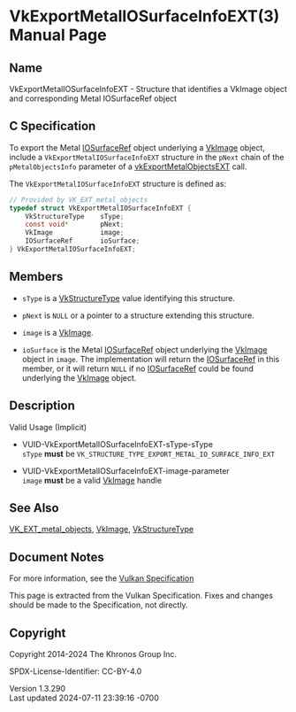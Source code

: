 # VkExportMetalIOSurfaceInfoEXT(3) Manual Page

## Name

VkExportMetalIOSurfaceInfoEXT - Structure that identifies a VkImage
object and corresponding Metal IOSurfaceRef object



## <a href="#_c_specification" class="anchor"></a>C Specification

To export the Metal [IOSurfaceRef](https://registry.khronos.org/vulkan/specs/1.3-extensions/man/html/IOSurfaceRef.html) object underlying
a [VkImage](https://registry.khronos.org/vulkan/specs/1.3-extensions/man/html/VkImage.html) object, include a
`VkExportMetalIOSurfaceInfoEXT` structure in the `pNext` chain of the
`pMetalObjectsInfo` parameter of a
[vkExportMetalObjectsEXT](https://registry.khronos.org/vulkan/specs/1.3-extensions/man/html/vkExportMetalObjectsEXT.html) call.

The `VkExportMetalIOSurfaceInfoEXT` structure is defined as:

``` c
// Provided by VK_EXT_metal_objects
typedef struct VkExportMetalIOSurfaceInfoEXT {
    VkStructureType    sType;
    const void*        pNext;
    VkImage            image;
    IOSurfaceRef       ioSurface;
} VkExportMetalIOSurfaceInfoEXT;
```

## <a href="#_members" class="anchor"></a>Members

- `sType` is a [VkStructureType](https://registry.khronos.org/vulkan/specs/1.3-extensions/man/html/VkStructureType.html) value identifying
  this structure.

- `pNext` is `NULL` or a pointer to a structure extending this
  structure.

- `image` is a [VkImage](https://registry.khronos.org/vulkan/specs/1.3-extensions/man/html/VkImage.html).

- `ioSurface` is the Metal [IOSurfaceRef](https://registry.khronos.org/vulkan/specs/1.3-extensions/man/html/IOSurfaceRef.html) object
  underlying the [VkImage](https://registry.khronos.org/vulkan/specs/1.3-extensions/man/html/VkImage.html) object in `image`. The
  implementation will return the [IOSurfaceRef](https://registry.khronos.org/vulkan/specs/1.3-extensions/man/html/IOSurfaceRef.html) in
  this member, or it will return `NULL` if no
  [IOSurfaceRef](https://registry.khronos.org/vulkan/specs/1.3-extensions/man/html/IOSurfaceRef.html) could be found underlying the
  [VkImage](https://registry.khronos.org/vulkan/specs/1.3-extensions/man/html/VkImage.html) object.

## <a href="#_description" class="anchor"></a>Description

Valid Usage (Implicit)

- <a href="#VUID-VkExportMetalIOSurfaceInfoEXT-sType-sType"
  id="VUID-VkExportMetalIOSurfaceInfoEXT-sType-sType"></a>
  VUID-VkExportMetalIOSurfaceInfoEXT-sType-sType  
  `sType` **must** be
  `VK_STRUCTURE_TYPE_EXPORT_METAL_IO_SURFACE_INFO_EXT`

- <a href="#VUID-VkExportMetalIOSurfaceInfoEXT-image-parameter"
  id="VUID-VkExportMetalIOSurfaceInfoEXT-image-parameter"></a>
  VUID-VkExportMetalIOSurfaceInfoEXT-image-parameter  
  `image` **must** be a valid [VkImage](https://registry.khronos.org/vulkan/specs/1.3-extensions/man/html/VkImage.html) handle

## <a href="#_see_also" class="anchor"></a>See Also

[VK_EXT_metal_objects](https://registry.khronos.org/vulkan/specs/1.3-extensions/man/html/VK_EXT_metal_objects.html),
[VkImage](https://registry.khronos.org/vulkan/specs/1.3-extensions/man/html/VkImage.html), [VkStructureType](https://registry.khronos.org/vulkan/specs/1.3-extensions/man/html/VkStructureType.html)

## <a href="#_document_notes" class="anchor"></a>Document Notes

For more information, see the <a
href="https://registry.khronos.org/vulkan/specs/1.3-extensions/html/vkspec.html#VkExportMetalIOSurfaceInfoEXT"
target="_blank" rel="noopener">Vulkan Specification</a>

This page is extracted from the Vulkan Specification. Fixes and changes
should be made to the Specification, not directly.

## <a href="#_copyright" class="anchor"></a>Copyright

Copyright 2014-2024 The Khronos Group Inc.

SPDX-License-Identifier: CC-BY-4.0

Version 1.3.290  
Last updated 2024-07-11 23:39:16 -0700
